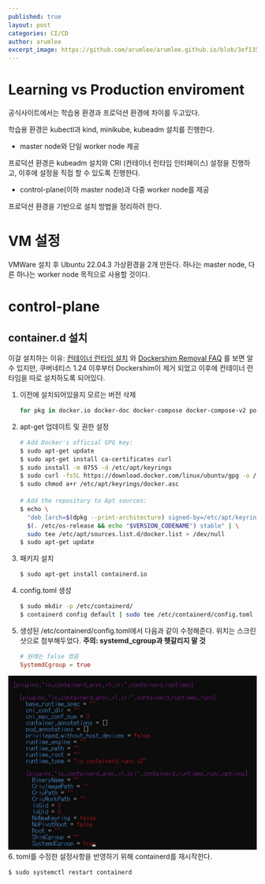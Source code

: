 ```yaml
---
published: true
layout: post
categories: CI/CD
author: arumlee
excerpt_image: https://github.com/arumlee/arumlee.github.io/blob/3ef135645898c3bcd6937035efa020ad6f6a2023/_posts/2024-03-10-CICD-%EA%B5%AC%EC%B6%95-4/image-20240309223354195.png?raw=true
---
```


# Learning vs Production enviroment
공식사이트에서는 학습용 환경과 프로덕션 환경에 차이를 두고있다.

학습용 환경은 kubectl과 kind, minikube, kubeadm 설치를 진행한다.
* master node와 단일 worker node 제공

프로덕션 환경은 kubeadm 설치와 CRI (컨테이너 런타임 인터페이스) 설정을 진행하고, 이후에 설정을 직접 할 수 있도록 진행한다.
* control-plane(이하 master node)과 다중 worker node를 제공

프로덕션 환경을 기반으로 설치 방법을 정리하려 한다.

# VM 설정
VMWare 설치 후 Ubuntu 22.04.3 가상환경을 2개 만든다.
하나는 master node, 다른 하나는 worker node 목적으로 사용할 것이다.

# control-plane
## container.d 설치
이걸 설치하는 이유: [컨테이너 런타임 설치](https://kubernetes.io/ko/docs/setup/production-environment/tools/kubeadm/install-kubeadm/#installing-runtime) 와 [Dockershim Removal FAQ](https://kubernetes.io/blog/2022/02/17/dockershim-faq/) 를 보면 알 수 있지만, 쿠버네티스 1.24 이후부터 Dockershim이 제거 되었고 이후에 컨테이너 런타임을 따로 설치하도록 되어있다.

1. 이전에 설치되어있을지 모르는 버전 삭제
    ```bash
    for pkg in docker.io docker-doc docker-compose docker-compose-v2 podman-docker containerd runc; do sudo apt-get remove $pkg; done
    ```
2. apt-get 업데이트 및 권한 설정
   ```bash
   # Add Docker's official GPG key:
   $ sudo apt-get update
   $ sudo apt-get install ca-certificates curl
   $ sudo install -m 0755 -d /etc/apt/keyrings
   $ sudo curl -fsSL https://download.docker.com/linux/ubuntu/gpg -o /etc/apt/keyrings/docker.asc
   $ sudo chmod a+r /etc/apt/keyrings/docker.asc
   
   # Add the repository to Apt sources:
   $ echo \
     "deb [arch=$(dpkg --print-architecture) signed-by=/etc/apt/keyrings/docker.asc] https://download.docker.com/linux/ubuntu \
     $(. /etc/os-release && echo "$VERSION_CODENAME") stable" | \
     sudo tee /etc/apt/sources.list.d/docker.list > /dev/null
   $ sudo apt-get update
   ```
3. 패키지 설치
    ```bash
    $ sudo apt-get install containerd.io
    ```

4. config.toml 생성
   ```bash
   $ sudo mkdir -p /etc/containerd/
   $ containerd config default | sudo tee /etc/containerd/config.toml
   ```
5. 생성된 /etc/containerd/config.toml에서 다음과 같이 수정해준다. 위치는 스크린샷으로 첨부해두었다. **주의: systemd_cgroup과 헷갈리지 말 것**
   ```toml
   # 원래는 false 였음
   SystemdCgroup = true
   ```

![image-20240309223354195](https://github.com/arumlee/arumlee.github.io/blob/3ef135645898c3bcd6937035efa020ad6f6a2023/_posts/2024-03-10-CICD-%EA%B5%AC%EC%B6%95-4/image-20240309223354195.png?raw=true)
6. toml를 수정한 설정사항을 반영하기 위해 containerd를 재시작한다.

   ```bash
   $ sudo systemctl restart containerd
   ```
